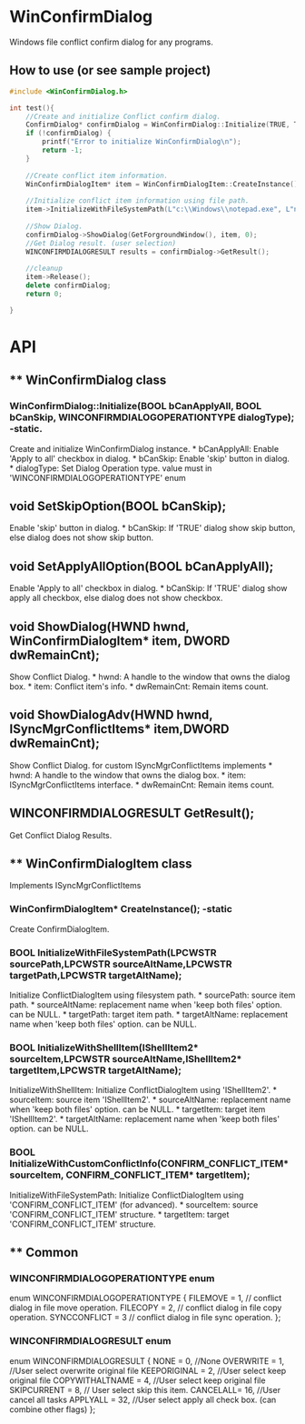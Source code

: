 # WinConfirmDialog

Windows file conflict confirm dialog for any programs.

## How to use (or see sample project)
```c++
#include <WinConfirmDialog.h>

int test(){
	//Create and initialize Conflict confirm dialog.
	ConfirmDialog* confirmDialog = WinConfirmDialog::Initialize(TRUE, TRUE, WINCONFIRMDIALOGOPERATIONTYPE::FILECOPY);
	if (!confirmDialog) {
		printf("Error to initialize WinConfirmDialog\n");
		return -1;
	}
	
	//Create conflict item information.
	WinConfirmDialogItem* item = WinConfirmDialogItem::CreateInstance();
	
	//Initialize conflict item information using file path.
	item->InitializeWithFileSystemPath(L"c:\\Windows\\notepad.exe", L"notepad(2).exe", L"c:\\Windows\\system32\\notepad.exe",NULL);
	
	//Show Dialog.
	confirmDialog->ShowDialog(GetForgroundWindow(), item, 0);		
	//Get Dialog result. (user selection)
	WINCONFIRMDIALOGRESULT results = confirmDialog->GetResult();
	
	//cleanup
	item->Release();
	delete confirmDialog;
	return 0;

}

```
# API
## ** WinConfirmDialog class
### WinConfirmDialog::Initialize(BOOL bCanApplyAll, BOOL bCanSkip, WINCONFIRMDIALOGOPERATIONTYPE dialogType); -static.
Create and initialize WinConfirmDialog instance.
	* bCanApplyAll: Enable 'Apply to all' checkbox in dialog.
	* bCanSkip: Enable 'skip' button in dialog.
	* dialogType: Set Dialog Operation type. value must in 'WINCONFIRMDIALOGOPERATIONTYPE' enum

## void SetSkipOption(BOOL bCanSkip); 
 Enable 'skip' button in dialog.
	* bCanSkip: If 'TRUE' dialog show skip button, else dialog does not show skip button.

## void SetApplyAllOption(BOOL bCanApplyAll);
Enable 'Apply to all' checkbox in dialog.
	* bCanSkip: If 'TRUE' dialog show apply all checkbox, else dialog does not show checkbox.

## void ShowDialog(HWND hwnd, WinConfirmDialogItem* item, DWORD dwRemainCnt);
Show Conflict Dialog.
	* hwnd: A handle to the window that owns the dialog box.
	* item: Conflict item's info.
	* dwRemainCnt: Remain items count.
## void ShowDialogAdv(HWND hwnd, ISyncMgrConflictItems* item,DWORD dwRemainCnt);
Show Conflict Dialog. for custom ISyncMgrConflictItems implements
	* hwnd: A handle to the window that owns the dialog box.
	* item: ISyncMgrConflictItems interface.
	* dwRemainCnt: Remain items count.
## WINCONFIRMDIALOGRESULT GetResult();
Get Conflict Dialog Results. 

## ** WinConfirmDialogItem class
Implements ISyncMgrConflictItems

### WinConfirmDialogItem* CreateInstance(); -static
Create ConfirmDialogItem.

### BOOL InitializeWithFileSystemPath(LPCWSTR sourcePath,LPCWSTR sourceAltName,LPCWSTR targetPath,LPCWSTR targetAltName);
Initialize ConflictDialogItem using filesystem path.
	* sourcePath: source item path.
	* sourceAltName: replacement name when 'keep both files' option. can be NULL.
	* targetPath: target item path.
	* targetAltName: replacement name when 'keep both files' option. can be NULL.

### BOOL InitializeWithShellItem(IShellItem2* sourceItem,LPCWSTR sourceAltName,IShellItem2* targetItem,LPCWSTR targetAltName);
InitializeWithShellItem: Initialize ConflictDialogItem using 'IShellItem2'.
	* sourceItem: source item 'IShellItem2'.
	* sourceAltName: replacement name when 'keep both files' option. can be NULL.
	* targetItem: target item 'IShellItem2'.
	* targetAltName: replacement name when 'keep both files' option. can be NULL.

### BOOL InitializeWithCustomConflictInfo(CONFIRM_CONFLICT_ITEM* sourceItem, CONFIRM_CONFLICT_ITEM* targetItem);
InitializeWithFileSystemPath: Initialize ConflictDialogItem using 'CONFIRM_CONFLICT_ITEM' (for advanced).
	* sourceItem: source 'CONFIRM_CONFLICT_ITEM' structure.
	* targetItem: target 'CONFIRM_CONFLICT_ITEM' structure.




## ** Common
### WINCONFIRMDIALOGOPERATIONTYPE enum
enum WINCONFIRMDIALOGOPERATIONTYPE { 
	FILEMOVE = 1, // conflict dialog in file move operation.
	FILECOPY = 2, // conflict dialog in file copy operation.
	SYNCCONFLICT = 3 // conflict dialog in file sync operation.
};

### WINCONFIRMDIALOGRESULT enum
enum WINCONFIRMDIALOGRESULT {
	NONE = 0, //None
	OVERWRITE = 1, //User select overwrite original file
	KEEPORIGINAL = 2, //User select keep original file
	COPYWITHALTNAME = 4, //User select keep original file
	SKIPCURRENT = 8, // User select skip this item.
	CANCELALL= 16, //User cancel all tasks
	APPLYALL = 32, //User select apply all check box. (can combine other flags)
};
